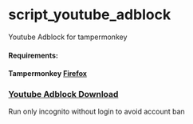# script_youtube_adblock
Youtube Adblock for tampermonkey

#### Requirements:
#### Tampermonkey [Firefox](https://addons.mozilla.org/en-US/firefox/addon/tampermonkey/)

### [Youtube Adblock Download](https://github.com/zoreu/script_youtube_adblock/raw/refs/heads/main/youtube_ablock.user.js)


Run only incognito without login to avoid account ban
